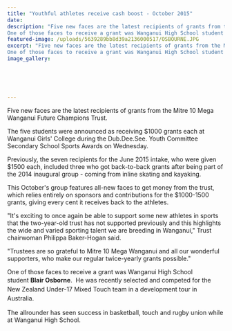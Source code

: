 ```yaml
---
title: "Youthful athletes receive cash boost - October 2015"
date: 
description: "Five new faces are the latest recipients of grants from the Mitre 10 Mega Wanganui Future Champions Trust.
One of those faces to receive a grant was Wanganui High School student Blair Osborne."
featured-image: /uploads/5639289bb8d39a2136000517/OSBOURNE.JPG
excerpt: "Five new faces are the latest recipients of grants from the Mitre 10 Mega Wanganui Future Champions Trust.
One of those faces to receive a grant was Wanganui High School student Blair Osborne."
image_gallery:
    
    
    
    
    
---
```


<p>Five new faces are the latest recipients of grants from the Mitre 10 Mega Wanganui Future Champions Trust.</p>
<p>The five students were announced as receiving $1000 grants each at Wanganui Girls' College during the Dub.Dee.See. Youth Committee Secondary School Sports Awards on Wednesday.</p>
<p>Previously, the seven recipients for the June 2015 intake, who were given $1500 each, included three who got back-to-back grants after being part of the 2014 inaugural group - coming from inline skating and kayaking.</p>
<p>This October's group features all-new faces to get money from the trust, which relies entirely on sponsors and contributions for the $1000-1500 grants, giving every cent it receives back to the athletes.</p>
<p>"It's exciting to once again be able to support some new athletes in sports that the two-year-old trust has not supported previously and this highlights the wide and varied sporting talent we are breeding in Wanganui," Trust chairwoman Philippa Baker-Hogan said.</p>
<p>"Trustees are so grateful to Mitre 10 Mega Wanganui and all our wonderful supporters, who make our regular twice-yearly grants possible."</p>
<p>One of those faces to receive a grant was Wanganui High School student&nbsp;<strong>Blair Osborne</strong>. &nbsp;He was&nbsp;<span style="line-height: 1.5;">recently selected and competed for the New Zealand Under-17 Mixed Touch team in a development tour in Australia.</span></p>
<p>The allrounder has seen success in basketball, touch and rugby union while at Wanganui High School.</p>

